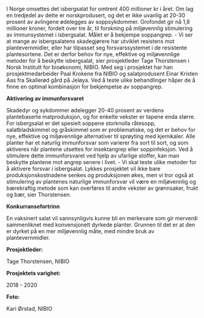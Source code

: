 I Norge omsettes det isbergsalat for omtrent 400 millioner kr i året. Om lag en tredjedel av dette er norskprodusert, og det er ikke uvanlig at 20-30 prosent av avlingene ødelegges av soppsykdommer. Grofondet gir nå 1,8 millioner kroner, fordelt over tre år, til forskning på miljøvennlig stimulering av immunsystemet i isbergsalat. Målet er å bekjempe soppangrep. \- Vi ser at mange av isbergsalatens skadegjørere har utviklet resistens mot plantevernmidler, eller har tilpasset seg forsvarssystemet i de resistente plantesortene. Det er derfor behov for nye, effektive og miljøvennlige metoder for å beskytte isbergsalat, sier prosjektleder Tage Thorstensen i Norsk Institutt for bioøkonomi, NIBIO. Med seg i prosjektet har han prosjektmedarbeider Paal Krokene fra NIBIO og salatprodusent Einar Kristen Aas fra Skallerød gård på Jeløya. Ved å teste ulike behandlinger håper de å finne en optimal kombinasjon for bekjempelse av soppangrep.

**Aktivering av immunforsvaret**

Skadedyr og sykdommer ødelegger 20-40 prosent av verdens plantebaserte matproduksjon, og for enkelte vekster er tapene enda større. For isbergsalat er det spesielt soppene storknolla råtesopp, salatbladskimmel og gråskimmel som er problematiske, og det er behov for nye, effektive og miljøvennlige alternativer til sprøyting med kjemikaler. Alle planter har et naturlig immunforsvar som varierer fra sort til sort, og som aktiveres når plantene utsettes for insektangrep eller soppinfeksjon. Ved å stimulere dette immunforsvaret ved hjelp av ufarlige stoffer, kan man beskytte plantene mot angrep senere i livet. - Vi skal teste ulike metoder for å aktivere forsvar i isbergsalat. Lykkes prosjektet vil ikke bare produksjonskostnadene senkes og produksjonen økes, men vi tror også at stimulering av plantenes naturlige immunforsvar vil være en miljøvennlig og bærekraftig metode som kan overføres til andre vekster av grønnsaker, frukt og bær, sier Thorstensen.

**Konkurransefortrinn**

En vaksinert salat vil sannsynligvis kunne bli en merkevare som gir merverdi sammenliknet med konvensjonelt dyrkede planter. Grunnen til det er at den er dyrket på en mer miljøvennlig måte, med mindre bruk av plantevernmidler.

**Prosjektleder:**

 Tage Thorstensen, NIBIO

**Prosjektets varighet:**

 2018 - 2020

**Foto:**

 Kari Ørstad, NIBIO